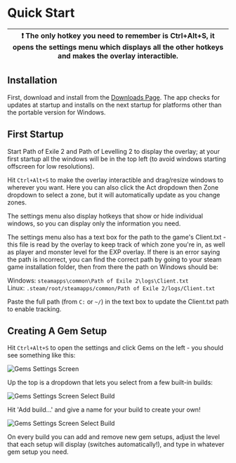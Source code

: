 # Quick Start
| :exclamation:  The only hotkey you need to remember is Ctrl+Alt+S, it opens the settings menu which displays all the other hotkeys and makes the overlay interactible.   |
|----------------------------------------------|

## Installation
First, download and install from the [Downloads Page](/index). The app checks for updates at startup and installs on the next startup for platforms other than the portable version for Windows. 

## First Startup
Start Path of Exile 2 and Path of Levelling 2 to display the overlay; at your first startup all the windows will be in the top left (to avoid windows starting offscreen for low resolutions). 

Hit `Ctrl+Alt+S` to make the overlay interactible and drag/resize windows to wherever you want. Here you can also click the Act dropdown then Zone dropdown to select a zone, but it will automatically update as you change zones. 

The settings menu also display hotkeys that show or hide individual windows, so you can display only the information you need. 

The settings menu also has a text box for the path to the game's Client.txt - this file is read by the overlay to keep track of which zone you're in, as well as player and monster level for the EXP overlay. If there is an error saying the path is incorrect, you can find the correct path by going to your steam game installation folder, then from there the path on Windows should be:

Windows: `steamapps\common\Path of Exile 2\logs\Client.txt`  
Linux: `.steam/root/steamapps/common/Path of Exile 2/logs/Client.txt`

Paste the full path (from `C:` or `~/`) in the text box to update the Client.txt path to enable tracking.

## Creating A Gem Setup
Hit `Ctrl+Alt+S` to open the settings and click Gems on the left - you should see something like this:

![Gems Settings Screen](/images/gems-settings-screen.png)

Up the top is a dropdown that lets you select from a few built-in builds:

![Gems Settings Screen Select Build](/images/gems-settings-screen-select-build.png)

Hit 'Add build...' and give a name for your build to create your own!

![Gems Settings Screen Select Build](/images/gems-settings-screen-example-new-build.png)

On every build you can add and remove new gem setups, adjust the level that each setup will display (switches automatically!), and type in whatever gem setup you need.